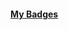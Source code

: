 <!-- my-badges start -->
<h4><a href="https://github.com/my-badges/my-badges">My Badges</a></h4>

<!-- my-badges end -->
